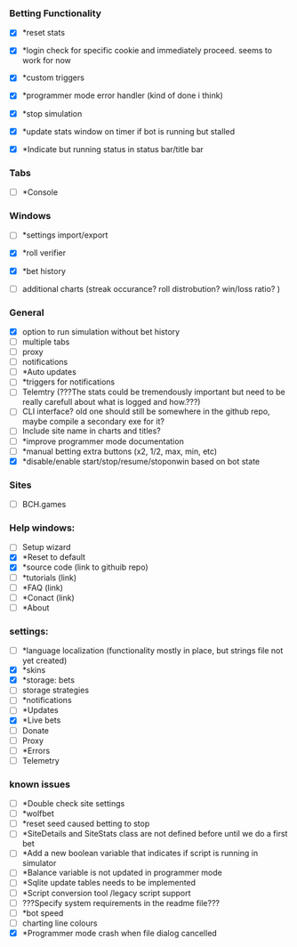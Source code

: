 ### Betting Functionality
- [x] *reset stats
- [x] *login check for specific cookie and immediately proceed. seems to work for now
- [x] *custom triggers
- [x] *programmer mode error handler (kind of done i think)
- [x] *stop simulation
- [x] *update stats window on timer if bot is running but stalled
- [x] *Indicate but running status in status bar/title bar

	
### Tabs
- [ ] *Console

### Windows
- [ ] *settings import/export
- [x] *roll verifier
- [x] *bet history
- [ ] additional charts (streak occurance? roll distrobution? win/loss ratio? )


### General
- [x] option to run simulation without bet history
- [ ] multiple tabs
- [ ] proxy
- [ ] notifications
- [ ] *Auto updates	
- [ ] *triggers for notifications
- [ ] Telemtry (???The stats could be tremendously important but need to be really carefull about what is logged and how.???)
- [ ] CLI interface? old one should still be somewhere in the github repo, maybe compile a secondary exe for it?
- [ ] Include site name in charts and titles?
- [ ] *improve programmer mode documentation
- [ ] *manual betting extra buttons (x2, 1/2, max, min, etc)
- [x] *disable/enable start/stop/resume/stoponwin based on bot state

### Sites
- [ ] BCH.games


### Help windows:
- [ ] Setup wizard
- [x] *Reset to default
- [x] *source code (link to githuib repo)
- [ ] *tutorials (link)
- [ ] *FAQ (link)
- [ ] *Conact (link)
- [ ] *About

### settings: 
- [ ] *language localization (functionality mostly in place, but strings file not yet created)
- [x] *skins
- [x] *storage: bets
- [ ] storage strategies
- [ ] *notifications
- [ ] *Updates
- [x] *Live bets
- [ ] Donate
- [ ] Proxy
- [ ] *Errors
- [ ] Telemetry

### known issues
- [ ] *Double check site settings
- [ ] *wolfbet
- [ ] *reset seed caused betting to stop
- [ ] *SiteDetails and SiteStats class are not defined before until we do a first bet
- [ ] *Add a new boolean variable that indicates if script is running in simulator
- [ ] *Balance variable is not updated in programmer mode
- [ ] *Sqlite update tables needs to be implemented
- [ ] *Script conversion tool /legacy script support
- [ ] ???Specify system requirements in the readme file???
- [ ] *bot speed
- [ ] charting line colours
- [x] *Programmer mode crash when file dialog cancelled
